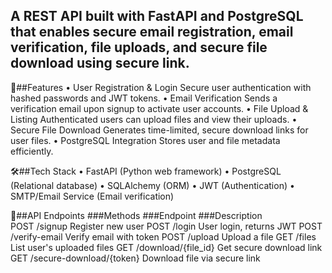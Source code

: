 ## A REST API built with FastAPI and PostgreSQL that enables secure email registration, email verification, file uploads, and secure file download using secure link.

🚀##Features
• User Registration & Login
  Secure user authentication with hashed passwords and JWT tokens.
• Email Verification
  Sends a verification email upon signup to activate user accounts.
• File Upload & Listing
  Authenticated users can upload files and view their uploads.
• Secure File Download 
  Generates time-limited, secure download links for user files.
• PostgreSQL Integration
  Stores user and file metadata efficiently.

🛠️##Tech Stack 
• FastAPI (Python web framework)
• PostgreSQL (Relational database)
• SQLAlchemy (ORM)
• JWT (Authentication)
• SMTP/Email Service (Email verification)

📖##API Endpoints
###Methods     ###Endpoint                   ###Description   
POST            /signup                      Register new user
POST            /login                       User login, returns JWT
POST            /verify-email                Verify email with token
POST            /upload                      Upload a file
GET             /files                       List user's uploaded files
GET             /download/{file_id}          Get secure download link
GET             /secure-download/{token}     Download file via secure link
